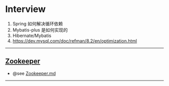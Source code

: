 # Interview

1. Spring 如何解决循环依赖
2. Mybatis-plus 是如何实现的
3. Hibernate/Mybatis
4. https://dev.mysql.com/doc/refman/8.2/en/optimization.html
---
## [Zookeeper](https://www.cnblogs.com/ultranms/p/9602474.html)
- @see [Zookeeper.md](../other/Zookeeper.md)
---
